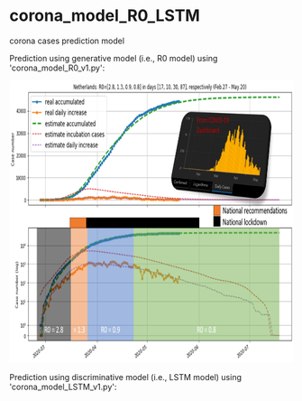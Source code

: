 # corona_model_R0_LSTM
corona cases prediction model


Prediction using generative model (i.e., R0 model) using 'corona_model_R0_v1.py':

<img src="images/model_R0_May.png" width="800px" height="500px" />


Prediction using discriminative model (i.e., LSTM model) using 'corona_model_LSTM_v1.py':
